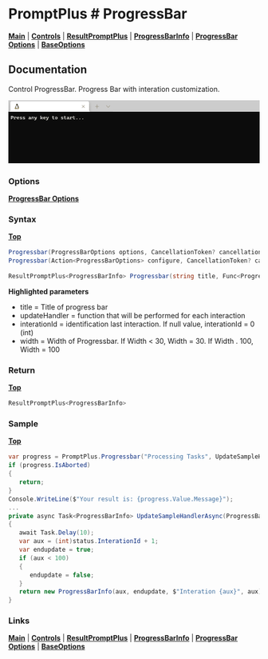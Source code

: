 # PromptPlus # ProgressBar
[**Main**](index.md#help) | 
[**Controls**](index.md#apis) |
[**ResultPromptPlus**](resultpromptplus) |
[**ProgressBarInfo**](progressbarinfo) |
[**ProgressBar Options**](progressbaroptions) |
[**BaseOptions**](baseoptions)

## Documentation
Control ProgressBar. Progress Bar with interation customization.

![](./images/ProgressBar.gif)

### Options

[**ProgressBar Options**](progressbaroptions)

### Syntax
[**Top**](#promptplus--progressbar)

```csharp
Progressbar(ProgressBarOptions options, CancellationToken? cancellationToken = null)
Progressbar(Action<ProgressBarOptions> configure, CancellationToken? cancellationToken = null)
```

```csharp
ResultPromptPlus<ProgressBarInfo> Progressbar(string title, Func<ProgressBarInfo, CancellationToken, Task<ProgressBarInfo>> updateHandler,int width = 30, object interationId = null, CancellationToken? cancellationToken = null)
```

**Highlighted parameters**
- title = Title of progress bar 
- updateHandler = function that will be performed for each interaction
- interationId = identification last interaction. If null value, interationId = 0 (int)
- width = Width of Progressbar. If Width < 30, Width = 30.  If Width . 100, Width = 100

### Return
[**Top**](#promptplus--progressbar)

```csharp
ResultPromptPlus<ProgressBarInfo>
```

### Sample
[**Top**](#promptplus--progressbar)

```csharp
var progress = PromptPlus.Progressbar("Processing Tasks", UpdateSampleHandlerAsync, 0, cancellationToken: _stopApp);
if (progress.IsAborted)
{
   return;
}
Console.WriteLine($"Your result is: {progress.Value.Message}");
...
private async Task<ProgressBarInfo> UpdateSampleHandlerAsync(ProgressBarInfo status, CancellationToken cancellationToken)
{
   await Task.Delay(10);
   var aux = (int)status.InterationId + 1;
   var endupdate = true;
   if (aux < 100)
   {
      endupdate = false;
   }
   return new ProgressBarInfo(aux, endupdate, $"Interation {aux}", aux);
}
```

### Links
[**Main**](index.md#help) | 
[**Controls**](index.md#apis) |
[**ResultPromptPlus**](resultpromptplus) |
[**ProgressBarInfo**](progressbarinfo) |
[**ProgressBar Options**](progressbaroptions) |
[**BaseOptions**](baseoptions)
